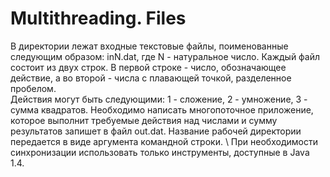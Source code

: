 # Multithreading. Files
В директории лежат входные текстовые файлы, поименованные следующим образом: inN.dat, где N - натуральное число.
Каждый файл состоит из двух строк. В первой строке - число, обозначающее действие, а во второй - числа с плавающей 
точкой, разделенное пробелом. \
Действия могут быть следующими: 1 - сложение, 2 - умножение, 3 - сумма квадратов. Необходимо написать многопоточное
приложение, которое выполнит требуемые действия над числами и сумму результатов запишет в файл out.dat. Название рабочей
директории передается в виде аргумента командной строки. \ 
При необходимости синхронизации использовать только инструменты, доступные в Java 1.4.